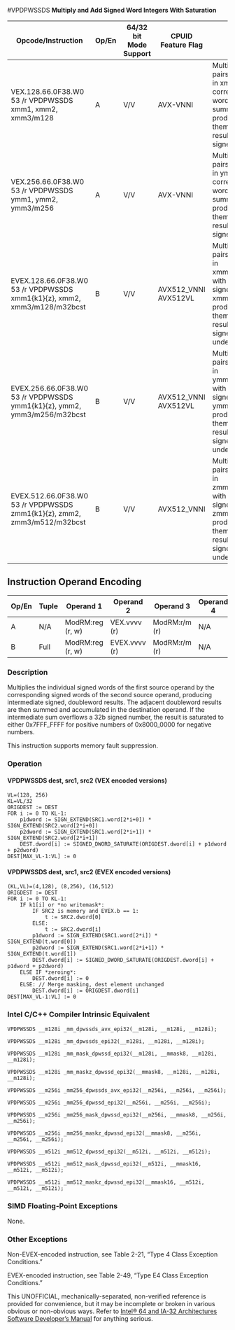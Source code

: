 #VPDPWSSDS
**Multiply and Add Signed Word Integers With Saturation**

| Opcode/Instruction                                                       | Op/En | 64/32 bit Mode Support | CPUID Feature Flag   | Description                                                                                                                                                                                                               |
| ------------------------------------------------------------------------ | ----- | ---------------------- | -------------------- | ------------------------------------------------------------------------------------------------------------------------------------------------------------------------------------------------------------------------- |
| VEX.128.66.0F38.W0 53 /r VPDPWSSDS xmm1, xmm2, xmm3/m128                 | A     | V/V                    | AVX-VNNI             | Multiply groups of 2 pairs of signed words in xmm3/m128 with corresponding signed words of xmm2, summing those products and adding them to doubleword result in xmm1, with signed saturation.                             |
| VEX.256.66.0F38.W0 53 /r VPDPWSSDS ymm1, ymm2, ymm3/m256                 | A     | V/V                    | AVX-VNNI             | Multiply groups of 2 pairs of signed words in ymm3/m256 with corresponding signed words of ymm2, summing those products and adding them to doubleword result in ymm1, with signed saturation.                             |
| EVEX.128.66.0F38.W0 53 /r VPDPWSSDS xmm1{k1}{z}, xmm2, xmm3/m128/m32bcst | B     | V/V                    | AVX512_VNNI AVX512VL | Multiply groups of 2 pairs of signed words in xmm3/m128/m32bcst with corresponding signed words of xmm2, summing those products and adding them to doubleword result in xmm1, with signed saturation, under writemask k1. |
| EVEX.256.66.0F38.W0 53 /r VPDPWSSDS ymm1{k1}{z}, ymm2, ymm3/m256/m32bcst | B     | V/V                    | AVX512_VNNI AVX512VL | Multiply groups of 2 pairs of signed words in ymm3/m256/m32bcst with corresponding signed words of ymm2, summing those products and adding them to doubleword result in ymm1, with signed saturation, under writemask k1. |
| EVEX.512.66.0F38.W0 53 /r VPDPWSSDS zmm1{k1}{z}, zmm2, zmm3/m512/m32bcst | B     | V/V                    | AVX512_VNNI          | Multiply groups of 2 pairs of signed words in zmm3/m512/m32bcst with corresponding signed words of zmm2, summing those products and adding them to doubleword result in zmm1, with signed saturation, under writemask k1. |

## Instruction Operand Encoding

| Op/En | Tuple | Operand 1        | Operand 2     | Operand 3     | Operand 4 |
| ----- | ----- | ---------------- | ------------- | ------------- | --------- |
| A     | N/A   | ModRM:reg (r, w) | VEX.vvvv (r)  | ModRM:r/m (r) | N/A       |
| B     | Full  | ModRM:reg (r, w) | EVEX.vvvv (r) | ModRM:r/m (r) | N/A       |

### Description

Multiplies the individual signed words of the first source operand by the corresponding signed words of the second source operand, producing intermediate signed, doubleword results. The adjacent doubleword results are then summed and accumulated in the destination operand. If the intermediate sum overflows a 32b signed number, the result is saturated to either 0x7FFF_FFFF for positive numbers of 0x8000_0000 for negative numbers.

This instruction supports memory fault suppression.

### Operation

#### VPDPWSSDS dest, src1, src2 (VEX encoded versions)

```
VL=(128, 256)
KL=VL/32
ORIGDEST := DEST
FOR i := 0 TO KL-1:
    p1dword := SIGN_EXTEND(SRC1.word[2*i+0]) * SIGN_EXTEND(SRC2.word[2*i+0])
    p2dword := SIGN_EXTEND(SRC1.word[2*i+1]) * SIGN_EXTEND(SRC2.word[2*i+1])
    DEST.dword[i] := SIGNED_DWORD_SATURATE(ORIGDEST.dword[i] + p1dword + p2dword)
DEST[MAX_VL-1:VL] := 0

```

#### VPDPWSSDS dest, src1, src2 (EVEX encoded versions)

```
(KL,VL)=(4,128), (8,256), (16,512)
ORIGDEST := DEST
FOR i := 0 TO KL-1:
    IF k1[i] or *no writemask*:
        IF SRC2 is memory and EVEX.b == 1:
            t := SRC2.dword[0]
        ELSE:
            t := SRC2.dword[i]
        p1dword := SIGN_EXTEND(SRC1.word[2*i]) * SIGN_EXTEND(t.word[0])
        p2dword := SIGN_EXTEND(SRC1.word[2*i+1]) * SIGN_EXTEND(t.word[1])
        DEST.dword[i] := SIGNED_DWORD_SATURATE(ORIGDEST.dword[i] + p1dword + p2dword)
    ELSE IF *zeroing*:
        DEST.dword[i] := 0
    ELSE: // Merge masking, dest element unchanged
        DEST.dword[i] := ORIGDEST.dword[i]
DEST[MAX_VL-1:VL] := 0

```

### Intel C/C++ Compiler Intrinsic Equivalent

```
VPDPWSSDS __m128i _mm_dpwssds_avx_epi32(__m128i, __m128i, __m128i);

```

```
VPDPWSSDS __m128i _mm_dpwssds_epi32(__m128i, __m128i, __m128i);

```

```
VPDPWSSDS __m128i _mm_mask_dpwssd_epi32(__m128i, __mmask8, __m128i, __m128i);

```

```
VPDPWSSDS __m128i _mm_maskz_dpwssd_epi32(__mmask8, __m128i, __m128i, __m128i);

```

```
VPDPWSSDS __m256i _mm256_dpwssds_avx_epi32(__m256i, __m256i, __m256i);

```

```
VPDPWSSDS __m256i _mm256_dpwssd_epi32(__m256i, __m256i, __m256i);

```

```
VPDPWSSDS __m256i _mm256_mask_dpwssd_epi32(__m256i, __mmask8, __m256i, __m256i);

```

```
VPDPWSSDS __m256i _mm256_maskz_dpwssd_epi32(__mmask8, __m256i, __m256i, __m256i);

```

```
VPDPWSSDS __m512i _mm512_dpwssd_epi32(__m512i, __m512i, __m512i);

```

```
VPDPWSSDS __m512i _mm512_mask_dpwssd_epi32(__m512i, __mmask16, __m512i, __m512i);

```

```
VPDPWSSDS __m512i _mm512_maskz_dpwssd_epi32(__mmask16, __m512i, __m512i, __m512i);

```

### SIMD Floating-Point Exceptions

None.

### Other Exceptions

Non-EVEX-encoded instruction, see Table 2-21, “Type 4 Class Exception Conditions.”

EVEX-encoded instruction, see Table 2-49, “Type E4 Class Exception Conditions.”

This UNOFFICIAL, mechanically-separated, non-verified reference is provided for convenience, but it may be
incomplete or broken in various obvious or non-obvious
ways. Refer to [Intel® 64 and IA-32 Architectures Software Developer’s Manual](https://software.intel.com/en-us/download/intel-64-and-ia-32-architectures-sdm-combined-volumes-1-2a-2b-2c-2d-3a-3b-3c-3d-and-4) for anything serious.
